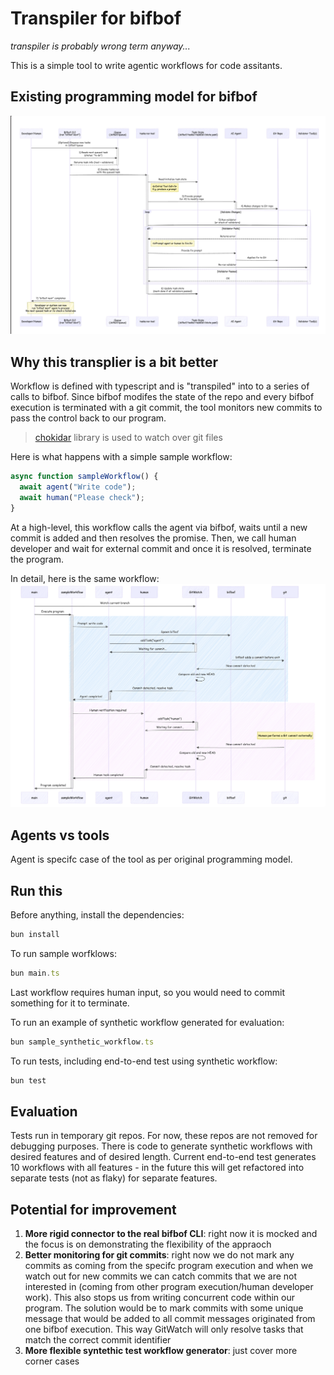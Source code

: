 # Transpiler for bifbof

*transpiler is probably wrong term anyway...*

This is a simple tool to write agentic workflows for code assitants.

## Existing programming model for bifbof

![Current programming model](images/bifbof.png)


## Why this transplier is a bit better

Workflow is defined with typescript and is "transpiled" into to a series of calls to bifbof.
Since bifbof modifes the state of the repo and every bifbof execution is terminated with a git commit, the tool monitors new commits to pass the control back to our program.

> [chokidar](https://github.com/paulmillr/chokidar) library is used to watch over git files 

Here is what happens with a simple sample workflow:

```ts
async function sampleWorkflow() {
  await agent("Write code");
  await human("Please check");
}
```

At a high-level, this workflow calls the agent via bifbof, waits until a new commit is added and then resolves the promise. Then, we call human developer and wait for external commit and once it is resolved, terminate the program.

In detail, here is the same workflow:
![Sample workflow](images/sample_workflow.png)


## Agents vs tools

Agent is specifc case of the tool as per original programming model.

## Run this

Before anything, install the dependencies:
```ts
bun install
```

To run sample worfklows:
```ts
bun main.ts
```

Last workflow requires human input, so you would need to commit something for it to terminate.

To run an example of synthetic workflow generated for evaluation:

```ts
bun sample_synthetic_workflow.ts
```

To run tests, including end-to-end test using synthetic workflow:
```ts
bun test
```

## Evaluation

Tests run in temporary git repos. For now, these repos are not removed for debugging purposes. There is code to generate synthetic workflows with desired features and of desired length. Current end-to-end test generates 10 workflows with all features - in the future this will get refactored into separate tests (not as flaky) for separate features.

## Potential for improvement
1. **More rigid connector to the real bifbof CLI**: right now it is mocked and the focus is on demonstrating the flexibility of the appraoch
2. **Better monitoring for git commits**: right now we do not mark any commits as coming from the specifc program execution and when we watch out for new commits we can catch commits that we are not interested in (coming from other program execution/human developer work). This also stops us from writing concurrent code within our program. The solution would be to mark commits with some unique message that would be added to all commit messages originated from one bifbof execution. This way GitWatch will only resolve tasks that match the correct commit identifier
3. **More flexible syntethic test workflow generator**: just cover more corner cases